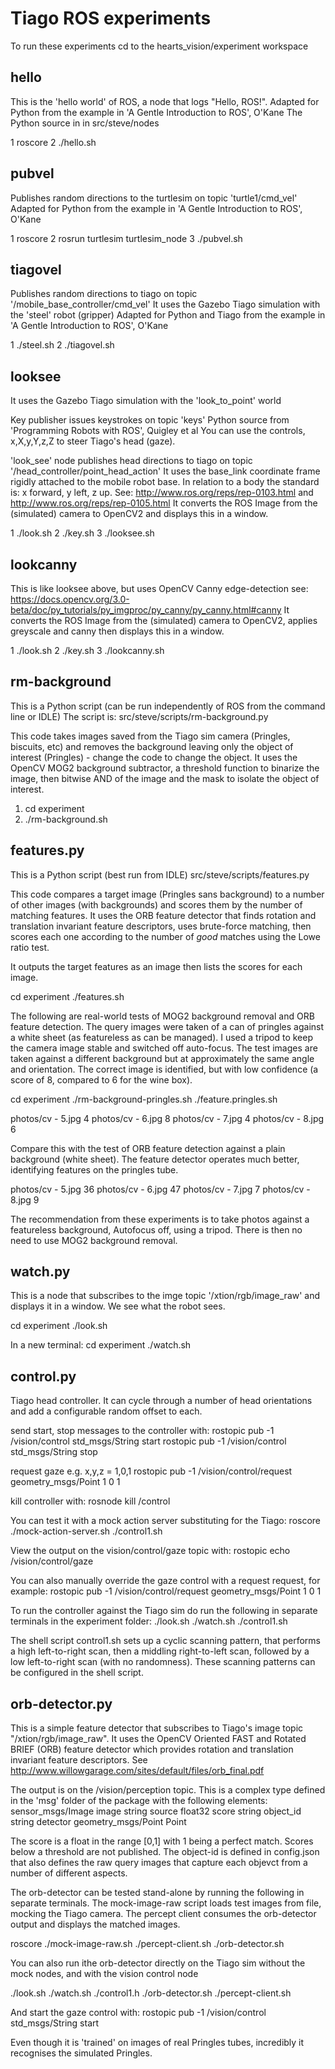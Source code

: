 Tiago ROS experiments
=====================

To run these experiments cd to the hearts_vision/experiment workspace

hello
-----
This is the 'hello world' of ROS, a node that logs "Hello, ROS!".
Adapted for Python from the example in 'A Gentle Introduction to ROS', O'Kane
The Python source in in src/steve/nodes

1 roscore
2 ./hello.sh

pubvel
------
Publishes random directions to the turtlesim on topic 'turtle1/cmd_vel'
Adapted for Python from the example in 'A Gentle Introduction to ROS', O'Kane

1 roscore
2 rosrun turtlesim turtlesim_node
3 ./pubvel.sh

tiagovel
--------
Publishes random directions to tiago on topic '/mobile_base_controller/cmd_vel'
It uses the Gazebo Tiago simulation with the 'steel' robot (gripper)
Adapted for Python and Tiago from the example in 'A Gentle Introduction to ROS', O'Kane

1 ./steel.sh
2 ./tiagovel.sh

looksee
-------
It uses the Gazebo Tiago simulation with the 'look_to_point' world

Key publisher issues keystrokes on topic 'keys' 
Python source from 'Programming Robots with ROS', Quigley et al
You can use the controls, x,X,y,Y,z,Z to steer Tiago's head (gaze).

'look_see' node publishes head directions to tiago on topic '/head_controller/point_head_action'
It uses the base_link coordinate frame rigidly attached to the mobile robot base. 
In relation to a body the standard is: x forward, y left, z up.
See: http://www.ros.org/reps/rep-0103.html and http://www.ros.org/reps/rep-0105.html
It converts the ROS Image from the (simulated) camera to OpenCV2 and displays this in a window.

1 ./look.sh
2 ./key.sh
3 ./looksee.sh

lookcanny
---------
This is like looksee above, but uses OpenCV Canny edge-detection
see: https://docs.opencv.org/3.0-beta/doc/py_tutorials/py_imgproc/py_canny/py_canny.html#canny
It converts the ROS Image from the (simulated) camera to OpenCV2, applies greyscale and canny then displays this in a window.

1 ./look.sh
2 ./key.sh
3 ./lookcanny.sh

rm-background
-------------
This is a Python script (can be run independently of ROS from the command line or IDLE)
The script is: src/steve/scripts/rm-background.py

This code takes images saved from the Tiago sim camera (Pringles, biscuits, etc) and removes the background leaving only the object of interest (Pringles) - change the code to change the object.
It uses the OpenCV MOG2 background subtractor, a threshold function to binarize the image, then bitwise AND of the image and the mask to isolate the object of interest.

1. cd experiment
2. ./rm-background.sh

features.py
-----------
This is a Python script (best run from IDLE) src/steve/scripts/features.py

This code compares a target image (Pringles sans background) to a number of other images (with backgrounds) and scores them by the number of matching features. It uses the ORB feature detector that finds rotation and translation invariant feature descriptors, uses brute-force matching, then scores each one according to the number of _good_ matches using the Lowe ratio test.

It outputs the target features as an image then lists the scores for each image.

cd experiment
./features.sh

The following are real-world tests of MOG2 background removal and ORB feature detection. The query images were taken of a can of pringles against a white sheet (as featureless as can be managed). I used a tripod to keep the camera image stable and switched off auto-focus. The test images are taken against a different background but at approximately the same angle and orientation. The correct image is identified, but with low confidence (a score of 8, compared to 6 for the wine box).

cd experiment
./rm-background-pringles.sh
./feature.pringles.sh

photos/cv - 5.jpg 4
photos/cv - 6.jpg 8
photos/cv - 7.jpg 4
photos/cv - 8.jpg 6

Compare this with the test of ORB feature detection against a plain background (white sheet). The feature detector operates much better, identifying features on the pringles tube.

photos/cv - 5.jpg 36
photos/cv - 6.jpg 47
photos/cv - 7.jpg 7
photos/cv - 8.jpg 9

The recommendation from these experiments is to take photos against a featureless background, Autofocus off, using a tripod. There is then no need to use MOG2 background removal.

watch.py
--------

This is a node that subscribes to the imge topic '/xtion/rgb/image_raw' and displays it in a window. We see what the robot sees.

cd experiment
./look.sh

In a new terminal:
cd experiment
./watch.sh

control.py
----------
Tiago head controller. It can cycle through a number of head orientations and add a configurable random offset to each.

send start, stop messages to the controller with:
rostopic pub -1 /vision/control std_msgs/String start
rostopic pub -1 /vision/control std_msgs/String stop

request gaze e.g. x,y,z = 1,0,1
rostopic pub -1 /vision/control/request geometry_msgs/Point 1 0 1

kill controller with:
rosnode kill /control

You can test it with a mock action server substituting for the Tiago:
roscore
./mock-action-server.sh
./control1.sh

View the output on the vision/control/gaze topic with:
rostopic echo /vision/control/gaze

You can also manually override the gaze control with a request request, for example:
rostopic pub -1 /vision/control/request geometry_msgs/Point 1 0 1

To run the controller against the Tiago sim do run the following in separate terminals in the experiment folder:
./look.sh
./watch.sh
./control1.sh

The shell script control1.sh sets up a cyclic scanning pattern, that performs a high left-to-right scan, then a middling right-to-left scan, followed by a low left-to-right scan (with no randomness). These scanning patterns can be configured in the shell script.


orb-detector.py
---------------
This is a simple feature detector that subscribes to Tiago's image topic "/xtion/rgb/image_raw". 
It uses the OpenCV Oriented FAST and Rotated BRIEF (ORB) feature detector which provides rotation and translation invariant feature descriptors. See http://www.willowgarage.com/sites/default/files/orb_final.pdf

The output is on the /vision/perception topic. This is a complex type defined in the 'msg' folder of the package with the following elements:
sensor_msgs/Image image
string source
float32 score
string object_id
string detector
geometry_msgs/Point Point

The score is a float in the range [0,1] with 1 being a perfect match. Scores below a threshold are not published. The object-id is defined in config.json that also defines the raw query images that capture each objevct from a number of different aspects.

The orb-detector can be tested stand-alone by running the following in separate terminals. The mock-image-raw script loads test images from file, mocking the Tiago camera. The percept client consumes the orb-detector output and displays the matched images.

roscore
./mock-image-raw.sh
./percept-client.sh
./orb-detector.sh

You can also run ithe orb-detector directly on the Tiago sim without the mock nodes, and with the vision control node

./look.sh
./watch.sh
./control1.h
./orb-detector.sh
./percept-client.sh

And start the gaze control with:
rostopic pub -1 /vision/control std_msgs/String start

Even though it is 'trained' on images of real Pringles tubes, incredibly it recognises the simulated Pringles.

